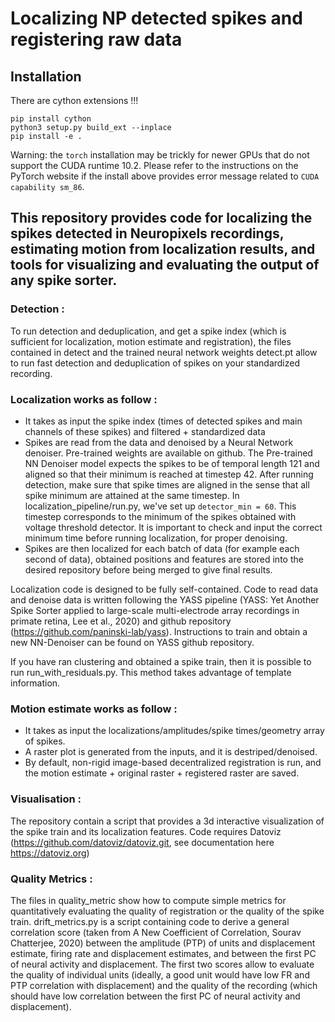 # Localizing NP detected spikes and registering raw data

## Installation
There are cython extensions !!!
```shell
pip install cython
python3 setup.py build_ext --inplace
pip install -e .
```

Warning: the `torch` installation may be trickly for newer GPUs that do not support the CUDA runtime 10.2. Please refer to the instructions on the PyTorch website if the install above provides error message related to `CUDA capability sm_86`. 

## This repository provides code for localizing the spikes detected in Neuropixels recordings, estimating motion from localization results, and tools for visualizing and evaluating the output of any spike sorter.

### Detection : 

To run detection and deduplication, and get a spike index (which is sufficient for localization, motion estimate and registration), the files contained in detect and the trained neural network weights detect.pt allow to run fast detection and deduplication of spikes on your standardized recording.

### Localization works as follow : 
 - It takes as input the spike index (times of detected spikes and main channels of these spikes) and filtered + standardized data
 - Spikes are read from the data and denoised by a Neural Network denoiser. Pre-trained weights are available on github. 
 The Pre-trained NN Denoiser model expects the spikes to be of temporal length 121 and aligned so that their minimum is reached at timestep 42. 
 After running detection, make sure that spike times are aligned in the sense that all spike minimum are attained at the same timestep. In localization_pipeline/run.py, we've set up `detector_min = 60`. This timestep corresponds to the minimum of the spikes obtained with voltage threshold detector.
 It is important to check and input the correct minimum time before running localization, for proper denoising. 
 - Spikes are then localized for each batch of data (for example each second of data), obtained positions and features are stored into the desired repository before being merged to give final results. 
 
Localization code is designed to be fully self-contained. Code to read data and denoise data is written following the YASS pipeline (YASS: Yet Another Spike Sorter applied to large-scale multi-electrode array recordings in primate retina, Lee et al., 2020) and github repository (https://github.com/paninski-lab/yass).
Instructions to train and obtain a new NN-Denoiser can be found on YASS github repository. 

If you have ran clustering and obtained a spike train, then it is possible to run run_with_residuals.py. This method takes advantage of template information.  

### Motion estimate works as follow : 
 - It takes as input the localizations/amplitudes/spike times/geometry array of spikes.
 - A raster plot is generated from the inputs, and it is destriped/denoised.
 - By default, non-rigid image-based decentralized registration is run, and the
   motion estimate + original raster + registered raster are saved.

### Visualisation : 

The repository contain a script that provides a 3d interactive visualization of the spike train and its localization features. 
Code requires Datoviz (https://github.com/datoviz/datoviz.git, see documentation here https://datoviz.org) 

### Quality Metrics : 

The files in quality_metric show how to compute simple metrics for quantitatively evaluating the quality of registration or the quality of the spike train. 
drift_metrics.py is a script containing code to derive a general correlation score (taken from A New Coefficient of Correlation, Sourav Chatterjee, 2020) between the amplitude (PTP) of units and displacement estimate, firing rate and displacement estimates, and between the first PC of neural activity and displacement. 
The first two scores allow to evaluate the quality of individual units (ideally, a good unit would have low FR and PTP correlation with displacement) and the quality of the recording (which should have low correlation between the first PC of neural activity and displacement). 
